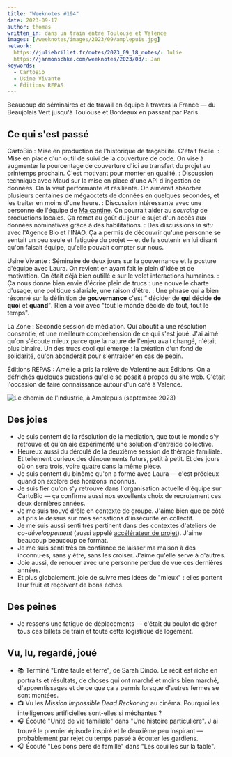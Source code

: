 ```yaml
---
title: "Weeknotes #194"
date: 2023-09-17
author: thomas
written_in: dans un train entre Toulouse et Valence
images: [/weeknotes/images/2023/09/amplepuis.jpg]
network:
  https://juliebrillet.fr/notes/2023_09_18_notes/: Julie
  https://janmonschke.com/weeknotes/2023/03/: Jan
keywords:
  - CartoBio
  - Usine Vivante
  - Éditions REPAS
---
```


Beaucoup de séminaires et de travail en équipe à travers la France — du Beaujolais Vert jusqu'à Toulouse et Bordeaux en passant par Paris.

<!--more-->

## Ce qui s'est passé

CartoBio
: Mise en production de l'historique de traçabilité. C'était facile.
: Mise en place d'un outil de suivi de la couverture de code. On vise à augmenter le pourcentage de couverture d'ici au transfert du projet au printemps prochain. C'est motivant pour monter en qualité.
: Discussion technique avec Maud sur la mise en place d'une API d'ingestion de données. On la veut performante et résiliente. On aimerait absorber plusieurs centaines de mégaoctets de données en quelques secondes, et les traiter en moins d'une heure.
: Discussion intéressante avec une personne de l'équipe de [Ma cantine](https://ma-cantine.agriculture.gouv.fr/). On pourrait aider au <i lang="en">sourcing</i> de productions locales. Ça remet au goût du jour le sujet d'un accès aux données nominatives grâce à des habilitations.
: Des discussions _in situ_ avec l'Agence Bio et l'INAO. Ça a permis de découvrir qu'une personne se sentait un peu seule et fatiguée du projet — et de la soutenir en lui disant qu'on faisait équipe, qu'elle pouvait compter sur nous.

Usine Vivante
: Séminaire de deux jours sur la gouvernance et la posture d'équipe avec Laura. On revient en ayant fait le plein d'idée et de motivation. On était déjà bien outillé·e sur le volet interactions humaines.
: Ça nous donne bien envie d'écrire plein de trucs : une nouvelle charte d'usage, une politique salariale, une raison d'être.
: Une phrase qui a bien résonné sur la définition de **gouvernance** c'est <q> décider de **qui** décide **de quoi** et **quand**</q>. Rien à voir avec "tout le monde décide de tout, tout le temps".

La Zone
: Seconde session de médiation. Qui aboutit à une résolution consentie, et une meilleure compréhension de ce qui s'est joué. J'ai aimé qu'on s'écoute mieux parce que la nature de l'enjeu avait changé, n'était plus binaire. Un des trucs cool qui émerge : la création d'un fond de solidarité, qu'on abonderait pour s'entraider en cas de pépin.

Éditions REPAS
: Amélie a pris la relève de Valentine aux Éditions. On a défrichés quelques questions qu'elle se posait à propos du site web. C'était l'occasion de faire connaissance autour d'un café à Valence.

![](/weeknotes/images/2023/09/amplepuis.jpg "Le chemin de l'industrie, à Amplepuis (septembre 2023)")

## Des joies

- Je suis content de la résolution de la médiation, que tout le monde s'y retrouve et qu'on aie expérimenté une solution d'entraide collective.
- Heureux aussi du déroulé de la deuxième session de thérapie familiale. Et tellement curieux des dénouements futurs, petit à petit. Et des jours où on sera trois, voire quatre dans la même pièce.
- Je suis content du binôme qu'on a formé avec Laura — c'est précieux quand on explore des horizons inconnus.
- Je suis fier qu'on s'y retrouve dans l'organisation actuelle d'équipe sur CartoBio — ça confirme aussi nos excellents choix de recrutement ces deux dernières années.
- Je me suis trouvé drôle en contexte de groupe. J'aime bien que ce côté ait pris le dessus sur mes sensations d'insécurité en collectif.
- Je me suis aussi senti très pertinent dans des contextes d'ateliers de _co-développement_ (aussi appelé [accélérateur de projet](https://www.metacartes.cc/faire-ensemble/recettes/accelerateur-de-projet/)). J'aime beaucoup beaucoup ce format.
- Je me suis senti très en confiance de laisser ma maison à des inconnu·es, sans y être, sans les croiser. J'aime qu'elle serve à d'autres.
- Joie aussi, de renouer avec une personne perdue de vue ces dernières années.
- Et plus globalement, joie de suivre mes idées de "mieux" : elles portent leur fruit et reçoivent de bons échos.

## Des peines

- Je ressens une fatigue de déplacements — c'était du boulot de gérer tous ces billets de train et toute cette logistique de logement.


## Vu, lu, regardé, joué

- 📚 Terminé "Entre taule et terre", de Sarah Dindo. Le récit est riche en portraits et résultats, de choses qui ont marché et moins bien marché, d'apprentissages et de ce que ça a permis lorsque d'autres fermes se sont montées.
- 📺 Vu les <i lang="en">Mission Impossible Dead Reckoning</i> au cinéma. Pourquoi les intelligences artificielles sont-elles si méchantes ?
- 🎧 Écouté "Unité de vie familiale" dans "Une histoire particulière". J'ai trouvé le premier épisode inspiré et le deuxième peu inspirant — probablement par rejet du temps passé à écouter les gardiens.
- 🎧 Écouté "Les bons père de famille" dans "Les couilles sur la table".
